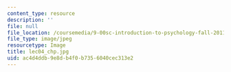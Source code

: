 ```yaml
---
content_type: resource
description: ''
file: null
file_location: /coursemedia/9-00sc-introduction-to-psychology-fall-2011/ac4d4ddb9e8db4f0b7356040cec313e2_lec04_chp.jpg
file_type: image/jpeg
resourcetype: Image
title: lec04_chp.jpg
uid: ac4d4ddb-9e8d-b4f0-b735-6040cec313e2
---
```

